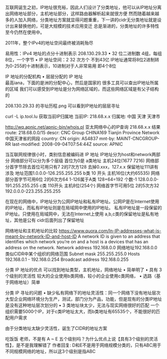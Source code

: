 互联网诞生之初，IP地址很充裕，因此人们设计了分类地址，他可以从IP地址分离出网络地址部分，主机地址部分，这样路由器解析起来就很方便
 然而随着越来越多的人加入网络，分类地址方案就显得问题重重，下一讲的cidr无分类地址就是设计出来替换他的，可是大规模的技术应用变迁
 总是渐进的，分类地址的许多特性至今仍然在使用中。

2011年，整个IPv4的地址空间最终被消耗殆尽

易用性：IPv4 地址的点分十进制表示    208.130.29.33
• 32 位二进制数   4组，每组8位，一个字节
• IP 地址空间：2 32 次方个   不到43亿
 IP地址通常将8位2进制转为0-255的十进制表示，10进制对于人非常易用
  即4个8位 


IP 地址的分配机构
 • 层层分配的 IP 地址   
  最高iana，下面的是洲的分配中心，然后是国家的
  很多工具可以查出IP地址所属的区域
  我们可以感受到IP地址是分为网络区域的，而这些网络区域是有父子结构的

208.130.29.33 的寻址历程.png 可以看到IP地址的层层寻址


curl -L ip.tool.lu  获取当前IP归属地
当前IP: 218.68.x.x
归属地: 中国 天津 天津市

http://wq.apnic.net/apnic-bin/whois.pl  亚太网络中心的IP查询
218.68.x.x
结果
route:          218.68.0.0/15
descr:          CNC Group CHINA169 Tianjin Province Network  中国天津省的网段
country:        CN
origin:         AS4837
mnt-by:         MAINT-CNCGROUP-RR
last-modified:  2008-09-04T07:54:44Z
source:         APNIC

当互联网规律很小时，类别信息被编码进 IP 地址   IP地址分为host和network两部分
  网络部分可以分为多个层级
  首位为0是 a类地址   主机24位(1677 7216) 网络部分首字节除去首位可用只有7    2的7次方128  去掉0.xxx，127.x.x 保留地址111讲有涉及
     地址范围1.0.0.0-126.255.255.255
  b类 10 开头  主机16位(大约65535)      网络部分首字节可用6位 2的6次方64  1-126属于A类  128+64=192 个数-1
     128.0.0.0-191.255.255.255
  c类 110开头  主机8位(254个) 网络首字节可用5位  2的5次方32  
     192.0.0.0-223.255.255.255

在现在的网络中，IP地址分为公网IP地址和私有IP地址。公网IP是在Internet使用的IP地址，而私有IP地址则是在局域网中使用的IP地址。
私有IP地址是一段保留的IP地址。只使用在局域网中，无法在Internet上使用
a,b,c类的保留地址是私有地址，其他是公有   cidr后面列出了保留地址

网络地址和主机地址的比较  https://www.quora.com/In-IP-addresses-what-is-meant-by-network-ID-and-host-ID
A network ID is given to an address that identifies which network you’re on and a host is a devices 
that has an address on the network.
Network address 192.168.0.0   网络地址192.168.0.0 类似CIDR中某个组织的网络范围
Subnet mask 255.255.255.0
Hosts 192.168.0.1 - 192.168.0.254
Broadcast address 192.168.0.255


分类 IP 地址的优点   可以找到地址类型，主机地址，网络地址
• 简单明了
• 具有 3 个级别的灵活性   较大的企业使用b类网络，较小的企业使用c类网络，
• 选路（基于网络地址）简单


分类 IP 寻址的问题
• 缺少私有网络下的地址灵活性：同一个网络下没有地址层次   大型企业网络环境分为生产，测试，部门分为产品，功能，但是现有的分类IP地址是没有这种地址层次划分的
• 3 类地址块太少，无法与现实网络很好的匹配
  一个组织需要5000个IP，对于c类IP地址太大，而b类地址有65535个，不能很好的匹配用户需求

由于分类地址太缺少灵活性，诞生了CIDR的地址方案



吃饭饭
老师，不是有 A ~ E 五个级别吗？为什么优点上说【具有3个级别的灵活性】，是不是我理解错了
作者回复: D和E不是用于网络规模分类的，只有ABC用于不同规模网络的地址，所以这3个级别是指ABC